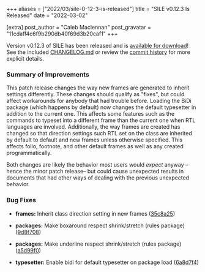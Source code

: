 +++
aliases = ["2022/03/sile-0-12-3-is-released"]
title = "SILE v0.12.3 Is Released"
date = "2022-03-02"

[extra]
post_author = "Caleb Maclennan"
post_gravatar = "11cdaff4c6f9b290db40f69d3b20caf1"
+++

Version v0.12.3 of SILE has been released and is [available for download][release]!
See the included [CHANGELOG.md][changelog] or review the [commit history][commits] for more explicit details.

### Summary of Improvements

This patch release changes the way new frames are generated to inherit settings differently.
These changes should qualify as "fixes", but could affect workarounds for anybody that had trouble before.
Loading the BiDi package (which happens by default) now changes the default typesetter in addition to the current one.
This affects some features such as the commands to typeset into a different frame than the current one when RTL languages are involved.
Additionally, the way frames are created has changed so that direction settings such RTL set on the class are inherited by default to default and new frames unless otherwise specified.
This affects folio, footnote, and other default frames as well as any created programmatically.

Both changes are likely the behavior most users would *expect* anyway –hence the minor patch release– but could cause unexpected results in documents that had other ways of dealing with the previous unexpected behavior.

### Bug Fixes

* **frames:** Inherit class direction setting in new frames ([35c8a25](https://github.com/sile-typesetter/sile/commit/35c8a255c2a19d4f25dc5f60e40d76a52d2ac601))
* **packages:** Make boxaround respect shrink/stretch (rules package) ([9d8f708](https://github.com/sile-typesetter/sile/commit/9d8f7086e1f469a24b032307b43dc801fe10fd92))
* **packages:** Make underline respect shrink/stretch (rules package) ([a5d99f0](https://github.com/sile-typesetter/sile/commit/a5d99f0619bb58309313ece1ba320a5e465681a2))
* **typesetter:** Enable bidi for default typesetter on package load ([6a8d7f4](https://github.com/sile-typesetter/sile/commit/6a8d7f400faca53d825f1fea000d51f5e967addb))

  [release]: https://github.com/sile-typesetter/sile/releases/tag/v0.12.3
  [changelog]: https://github.com/sile-typesetter/sile/blob/master/CHANGELOG.md
  [commits]: https://github.com/sile-typesetter/sile/compare/v0.12.2...v0.12.3
